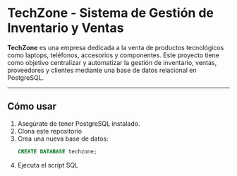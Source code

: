 #  TechZone - Sistema de Gestión de Inventario y Ventas

**TechZone** es una empresa dedicada a la venta de productos tecnológicos como laptops, teléfonos, accesorios y componentes. Este proyecto tiene como objetivo centralizar y automatizar la gestión de inventario, ventas, proveedores y clientes mediante una base de datos relacional en PostgreSQL.

---

## Cómo usar

1. Asegúrate de tener PostgreSQL instalado.
2. Clona este repositorio 
3. Crea una nueva base de datos:
   ```sql
   CREATE DATABASE techzone;
4. Ejecuta el script SQL 
